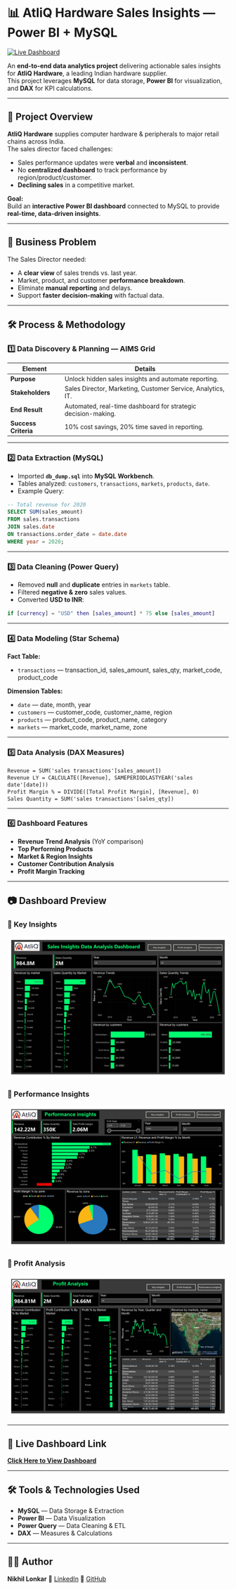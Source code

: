 
# 📊 AtliQ Hardware Sales Insights — Power BI + MySQL

[![Live Dashboard](https://img.shields.io/badge/View-Live%20Dashboard-blue?style=for-the-badge&logo=powerbi)](https://app.powerbi.com/view?r=eyJrIjoiYWIxODg5YjMtZDUwNS00OGI5LTljMzgtMjE3NjZjNzdjNWNlIiwidCI6IjNiYTNhODMxLTFkMzItNDA4My1hMzBjLWQ0YTk0NGYzNWI3ZSJ9)

An **end-to-end data analytics project** delivering actionable sales insights for **AtliQ Hardware**, a leading Indian hardware supplier.  
This project leverages **MySQL** for data storage, **Power BI** for visualization, and **DAX** for KPI calculations.

---

## 📝 Project Overview
**AtliQ Hardware** supplies computer hardware & peripherals to major retail chains across India.  
The sales director faced challenges:
- Sales performance updates were **verbal** and **inconsistent**.
- No **centralized dashboard** to track performance by region/product/customer.
- **Declining sales** in a competitive market.

**Goal:**  
Build an **interactive Power BI dashboard** connected to MySQL to provide **real-time, data-driven insights**.

---

## 🎯 Business Problem
The Sales Director needed:
- A **clear view** of sales trends vs. last year.
- Market, product, and customer **performance breakdown**.
- Eliminate **manual reporting** and delays.
- Support **faster decision-making** with factual data.

---

## 🛠 Process & Methodology

### 1️⃣ Data Discovery & Planning — **AIMS Grid**
| **Element**       | **Details** |
|-------------------|-------------|
| **Purpose**       | Unlock hidden sales insights and automate reporting. |
| **Stakeholders**  | Sales Director, Marketing, Customer Service, Analytics, IT. |
| **End Result**    | Automated, real-time dashboard for strategic decision-making. |
| **Success Criteria** | 10% cost savings, 20% time saved in reporting. |

---

### 2️⃣ Data Extraction (MySQL)
- Imported **`db_dump.sql`** into **MySQL Workbench**.
- Tables analyzed: `customers`, `transactions`, `markets`, `products`, `date`.
- Example Query:
```sql
-- Total revenue for 2020
SELECT SUM(sales_amount)
FROM sales.transactions
JOIN sales.date 
ON transactions.order_date = date.date
WHERE year = 2020;
````

---

### 3️⃣ Data Cleaning (Power Query)

* Removed **null** and **duplicate** entries in `markets` table.
* Filtered **negative & zero** sales values.
* Converted **USD to INR**:

```m
if [currency] = "USD" then [sales_amount] * 75 else [sales_amount]
```

---

### 4️⃣ Data Modeling (Star Schema)

**Fact Table:**

* `transactions` — transaction\_id, sales\_amount, sales\_qty, market\_code, product\_code

**Dimension Tables:**

* `date` — date, month, year
* `customers` — customer\_code, customer\_name, region
* `products` — product\_code, product\_name, category
* `markets` — market\_code, market\_name, zone

---

### 5️⃣ Data Analysis (DAX Measures)

```DAX
Revenue = SUM('sales transactions'[sales_amount])
Revenue LY = CALCULATE([Revenue], SAMEPERIODLASTYEAR('sales date'[date]))
Profit Margin % = DIVIDE([Total Profit Margin], [Revenue], 0)
Sales Quantity = SUM('sales transactions'[sales_qty])
```

---

### 6️⃣ Dashboard Features

* **Revenue Trend Analysis** (YoY comparison)
* **Top Performing Products**
* **Market & Region Insights**
* **Customer Contribution Analysis**
* **Profit Margin Tracking**

---

## 📷 Dashboard Preview

### 📌 Key Insights
![Key Insights](https://github.com/Nikhillonkar19-code/AtliQ-Hardware-Sales-Insights-SQL-BI-Project/blob/main/Atliq%20Hardware_page-Key%20Insights.jpg)

### 📌 Performance Insights
![Performance Insights](https://github.com/Nikhillonkar19-code/AtliQ-Hardware-Sales-Insights-SQL-BI-Project/blob/main/Atliq%20Hardware_page-Performance%20insights.jpg)

### 📌 Profit Analysis
![Profit Analysis](https://github.com/Nikhillonkar19-code/AtliQ-Hardware-Sales-Insights-SQL-BI-Project/blob/main/Atliq%20Hardware_page-Profit%20Analysis.jpg)


---

## 🔗 Live Dashboard Link

[**Click Here to View Dashboard**](https://app.powerbi.com/view?r=eyJrIjoiYWIxODg5YjMtZDUwNS00OGI5LTljMzgtMjE3NjZjNzdjNWNlIiwidCI6IjNiYTNhODMxLTFkMzItNDA4My1hMzBjLWQ0YTk0NGYzNWI3ZSJ9)

---

## 🛠 Tools & Technologies Used

* **MySQL** — Data Storage & Extraction
* **Power BI** — Data Visualization
* **Power Query** — Data Cleaning & ETL
* **DAX** — Measures & Calculations

---

## 👨‍💻 Author

**Nikhil Lonkar**
📌 [LinkedIn](https://linkedin.com/in/nikhil-lonkar-0436a1338)
📌 [GitHub](https://github.com/Nikhillonkar19-code)




